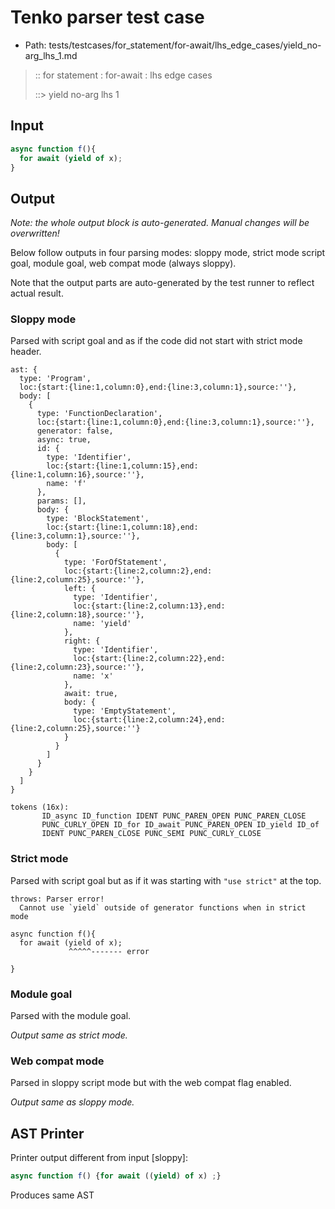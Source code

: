 # Tenko parser test case

- Path: tests/testcases/for_statement/for-await/lhs_edge_cases/yield_no-arg_lhs_1.md

> :: for statement : for-await : lhs edge cases
>
> ::> yield no-arg lhs 1

## Input

`````js
async function f(){
  for await (yield of x);
}
`````

## Output

_Note: the whole output block is auto-generated. Manual changes will be overwritten!_

Below follow outputs in four parsing modes: sloppy mode, strict mode script goal, module goal, web compat mode (always sloppy).

Note that the output parts are auto-generated by the test runner to reflect actual result.

### Sloppy mode

Parsed with script goal and as if the code did not start with strict mode header.

`````
ast: {
  type: 'Program',
  loc:{start:{line:1,column:0},end:{line:3,column:1},source:''},
  body: [
    {
      type: 'FunctionDeclaration',
      loc:{start:{line:1,column:0},end:{line:3,column:1},source:''},
      generator: false,
      async: true,
      id: {
        type: 'Identifier',
        loc:{start:{line:1,column:15},end:{line:1,column:16},source:''},
        name: 'f'
      },
      params: [],
      body: {
        type: 'BlockStatement',
        loc:{start:{line:1,column:18},end:{line:3,column:1},source:''},
        body: [
          {
            type: 'ForOfStatement',
            loc:{start:{line:2,column:2},end:{line:2,column:25},source:''},
            left: {
              type: 'Identifier',
              loc:{start:{line:2,column:13},end:{line:2,column:18},source:''},
              name: 'yield'
            },
            right: {
              type: 'Identifier',
              loc:{start:{line:2,column:22},end:{line:2,column:23},source:''},
              name: 'x'
            },
            await: true,
            body: {
              type: 'EmptyStatement',
              loc:{start:{line:2,column:24},end:{line:2,column:25},source:''}
            }
          }
        ]
      }
    }
  ]
}

tokens (16x):
       ID_async ID_function IDENT PUNC_PAREN_OPEN PUNC_PAREN_CLOSE
       PUNC_CURLY_OPEN ID_for ID_await PUNC_PAREN_OPEN ID_yield ID_of
       IDENT PUNC_PAREN_CLOSE PUNC_SEMI PUNC_CURLY_CLOSE
`````

### Strict mode

Parsed with script goal but as if it was starting with `"use strict"` at the top.

`````
throws: Parser error!
  Cannot use `yield` outside of generator functions when in strict mode

async function f(){
  for await (yield of x);
             ^^^^^------- error

}
`````


### Module goal

Parsed with the module goal.

_Output same as strict mode._

### Web compat mode

Parsed in sloppy script mode but with the web compat flag enabled.

_Output same as sloppy mode._

## AST Printer

Printer output different from input [sloppy]:

````js
async function f() {for await ((yield) of x) ;}
````

Produces same AST
